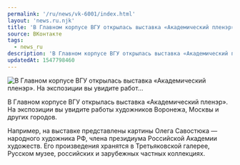 ```yaml
---
permalink: '/ru/news/vk-6001/index.html'
layout: 'news.ru.njk'
title: 'В Главном корпусе ВГУ открылась выставка «Академический пленэр». На экспозиции вы увидите работ…'
source: ВКонтакте
tags:
  - news_ru
description: 'В Главном корпусе ВГУ открылась выставка «Академический пленэр». На экспозиции вы увидите работ…'
updatedAt: 1547798460
---
```

![В Главном корпусе ВГУ открылась выставка «Академический пленэр». На экспозиции вы увидите работ…](https://sun9-7.userapi.com/impf/c848416/v848416200/101381/93N9aItQXKk.jpg?size=900x600&quality=96&proxy=1&sign=fd8effb04a08ca076b0f6c235b56ec45&c_uniq_tag=8A-1W1t_bdAmzrCP7yQPFKO-PBgD-CdhPswVbJYNaoQ&type=album)

В Главном корпусе ВГУ открылась выставка «Академический пленэр». На экспозиции вы увидите работы художников Воронежа, Москвы и других городов.

Например, на выставке представлены картины Олега Савостюка — народного художника РФ, члена президиума Российской Академии художеств. Его произведения хранятся в Третьяковской галерее, Русском музее, российских и зарубежных частных коллекциях.
